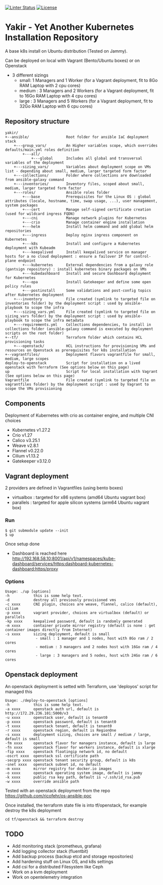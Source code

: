 [![Linter Status](https://github.com/ricofehr/yakir/workflows/Linter/badge.svg)](https://github.com/ricofehr/yakir/actions?workflow=Linter)
[![License](https://img.shields.io/badge/license-MIT-blue.svg)](https://raw.githubusercontent.com/ricofehr/yakir/main/LICENSE)

# Yakir - Yet Another Kubernetes Installation Repository

A base k8s install on Ubuntu distribution (Tested on Jammy).

Can be deployed on local with Vagrant (Bento/Ubuntu boxes) or on Openstack 
- 3 different sizings
  - small: 1 Managers and 1 Worker (for a Vagrant deployment, fit to 8Go RAM Laptop with 2 cpu cores)
  - medium : 3 Managers and 2 Workers (for a Vagrant deployment, fit to 16Go RAM Laptop with 4 cpu cores)
  - large : 3 Managers and 5 Workers (for a Vagrant deployment, fit to 32Go RAM Laptop with 6 cpu cores)

## Repository structure

```
yakir/
+--ansible/                 Root folder for ansible IaC deployment stack
    +---group_vars/         An Higher variables scope, which overrides defaults/main.yml roles definition
        +---all/
            +---global      Includes all global and transversal variables of the deployment
    +---sizing_vars/        Variables about deployment scope on VMs list - depending about small, medium, larger targeted form factor
    +---collections/        Folder where collections are downloaded from ansible-galaxy command
    +---inventories/        Inventory files, scoped about small, medium, larger targeted form factor
    +---roles/              Ansible roles folder
        +---base            Prerequisites for the Linux OS : global attributes (locale, hostname, time, swap usage, ...), user management, system packages
        +---cert            Manage self-signed certificate creation (used for wildcard ingress FQDN)
        +---cni             Manage network plugins for Kubernetes
        +---crio            Manage container engine installation
        +---helm            Install helm command and add global helm repositories
        +---ingress         Deploy nginx ingress component on Kubernetes
        +---k8s             Install and configure a Kubernetes deployment with Kubeadm
        +---keepalived      Install keepalived service on manager hosts for a no cloud deployment : ensure a failover IP for control-plane endpoint
        +---kubernetes      External dependencies from a galaxy role (gantsign repository) : install kubernetes binary packages on VMs
        +---kubedashboard   Install and secure Dashboard deployment for Kubernetes
        +---opa             Install Gatekeeper and define some open policy rules
        +---postinstall     Some validations and post-config topics after Kubernetes deployment
    +---inventory           File created (symlink to targeted file on inventories folder) by the deployment script : used by ansible-playbook to scope the infra
    +---sizing_vars.yml     File created (symlink to targeted file on sizing_vars folder) by the deployment script : used by ansible-playbook to scope the infra metadata
    +---requirements.yml    Collections dependencies, to install in collections folder (ansible-galaxy command is executed by deployment scripts on the root folder)
+--tf/                      Terraform folder which contains HCL provisioning tasks
    +---openstack/          HCL instructions for provisioning VMs and resources on Openstack as prerequisites for k8s installation
+--vagrantfiles/            Deployment flavors vagrantfile for small, medium, large scopes
deploy-to-openstack         Script for installation on a lived openstack with Terraform (See options below on this page)
up                          Script for local installation with Vagrant (See options below on this page) 
Vagrantfile                 File created (symlink to targeted file on vagrantfiles folder) by the deployment script : used by Vagrant to scope the VMs provisioning
```

## Components

Deployment of Kubernetes with crio as container engine, and multiple CNI choices
- Kubernetes v1.27.2
- Crio v1.27
- Calico v3.25.1
- Weave v2.8.1
- Flannel v0.22.0
- Cilium v1.13.2
- Gatekeeper v3.12.0

## Vagrant deployment

2 providers are defined in Vagrantfiles (using bento boxes)
- virtualbox : targeted for x86 systems (amd64 Ubuntu vagrant box)
- parallels : targeted for apple silicon systems (arm64 Ubuntu vagrant box)

### Run

```
$ git submodule update --init
$ up
```

Once setup done
- Dashboard is reached here
http://192.168.58.10:8001/api/v1/namespaces/kube-dashboard/services/https:dashboard-kubernetes-dashboard:https/proxy

### Options

```
Usage: ./up [options]
-h           this is some help text.
-d           destroy all previously provisioned vms
-c xxxx      CNI plugin, choices are weave, flannel, calico (default), cilium
-p xxxx      vagrant provider, choices are virtualbox (default) or parallels
-kp xxxx     keepalived password, default is randomly generated
-m xxxx      container private mirror registry (default is none : get container images directly from Internet)
-s xxxx      sizing deployment, default is small
              - small : 1 manager and 1 nodes, host with 8Go ram / 2 cores
              - medium : 3 managers and 2 nodes host with 16Go ram / 4 cores
              - large : 3 managers and 5 nodes, host with 24Go ram / 6 cores
```

## Openstack deployment

An openstack deployment is setted with Terraform, use 'deployos' script for managed this
```
Usage: ./deploy-to-openstack [options]
-h           this is some help text.
-a xxxx      openstack auth url, default is http://172.29.236.101:5000/v3
-u xxxx      openstack user, default is tenant0
-p xxxx      openstack password, default is tenant0
-t xxxx      openstack tenant, default is tenant0
-r xxxx      openstack region, default is RegionOne
-s xxxx      deployment sizing, choices are small / medium / large, default is small
-fm xxxx     openstack flavor for managers instance, default is large
-fn xxxx     openstack flavor for workers instance, default is xlarge
-fip xxxx    openstack floatingip network id, no default
-oscrt xxxx  openstack ssl certificate path
-secgrp xxxx openstack tenant security group, default is k8s
-snet xxxx   openstack subnet id, no default
-m xxxx      mirror registry for docker.io images
-o xxxx      openstack operating system image, default is jammy 
-k xxxx      public rsa key path, default is ~/.ssh/id_rsa.pub
-w xxxx	     override ansible path
```

Tested with an openstack deployment from the repo https://github.com/ricofehr/os-ansible-poc

Once installed, the terraform state file is into tf/openstack, for example destroy the k8s deployment
```
cd tf/openstack && terraform destroy
```

## TODO

- Add monitoring stack (prometheus, grafana)
- Add logging collector stack (fluentbit)
- Add backup process (backup etcd and storage repositories)
- Add hardening stuff on Linux OS, and k8s settings
- Add csi for a distributed Filesystem like Ceph
- Work on a kvm deployment
- Work on opentelemetry integration
